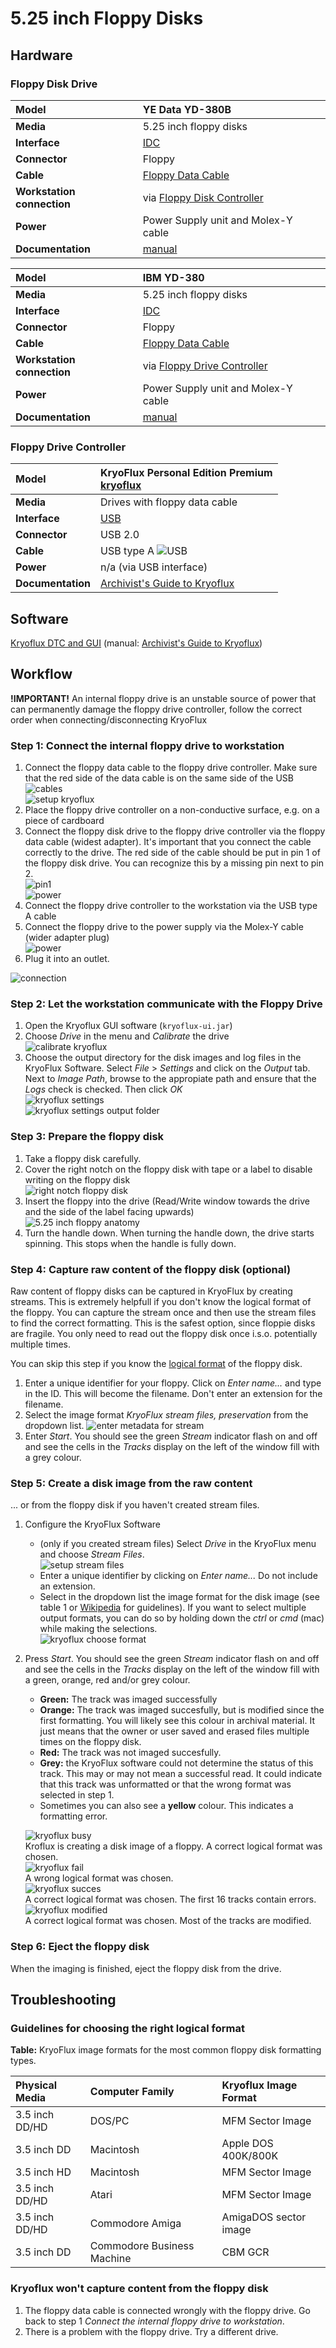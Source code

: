 # 5.25 inch Floppy Disks

## Hardware

### Floppy Disk Drive

| **Model** | YE Data YD-380B |
|:--|:--|
| **Media** | 5.25 inch floppy disks |
| **Interface** | [IDC](https://www.wikidata.org/wiki/Q374830) |
| **Connector** | Floppy |
| **Cable** | [Floppy Data Cable](https://www.computerhope.com/jargon/f/flopcabl.htm) |
| **Workstation connection** | via [Floppy Disk Controller](https://www.wikidata.org/wiki/Q741867) |
| **Power** | Power Supply unit and Molex-Y cable |
| **Documentation** | [manual](http://www.vintagecomputer.net/fjkraan/comp/divcomp/doc/YE_Data_YD-380_5.25inchHHHDFloppy.pdf) |

| **Model**  | IBM YD-380 |
|:--|:--|
| **Media** | 5.25 inch floppy disks |
| **Interface** | [IDC](https://www.wikidata.org/wiki/Q374830) |
| **Connector** | Floppy |
| **Cable** | [Floppy Data Cable](https://www.computerhope.com/jargon/f/flopcabl.htm) |
| **Workstation connection** | via [Floppy Drive Controller](https://www.wikidata.org/wiki/Q741867) |
| **Power** | Power Supply unit and Molex-Y cable |
| **Documentation** | [manual](http://www.vintagecomputer.net/fjkraan/comp/divcomp/doc/YE_Data_YD-380_5.25inchHHHDFloppy.pdf) |

### Floppy Drive Controller

| **Model** | KryoFlux Personal Edition Premium<br>[kryoflux](images/kryoflux/Kryoflux_board_clean.JPG)|
|:--|:--|
| **Media** | Drives with floppy data cable |
| **Interface** | [USB](https://www.wikidata.org/wiki/Q42378) |
| **Connector** | USB 2.0 |
| **Cable** | USB type A ![USB](images/USB-A.jpg) |
| **Power** | n/a (via USB interface) |
| **Documentation** | [Archivist's Guide to Kryoflux](https://github.com/archivistsguidetokryoflux/archivists-guide-to-kryoflux) |

## Software

[Kryoflux DTC and GUI](https://www.kryoflux.com/?page=download) (manual: [Archivist's Guide to Kryoflux](https://github.com/archivistsguidetokryoflux/archivists-guide-to-kryoflux))

## Workflow

**!IMPORTANT!** An internal floppy drive is an unstable source of power that can permanently damage the floppy drive controller, follow the correct order when connecting/disconnecting KryoFlux

### Step 1: Connect the internal floppy drive to workstation

1. Connect the floppy data cable to the floppy drive controller. Make sure that the red side of the data cable is on the same side of the USB<br>
   ![cables](images/floppy/floppy_power_data_cable.png)<br>
   ![setup kryoflux](images/kryoflux/kryoflux_board.JPG)
2. Place the floppy drive controller on a non-conductive surface, e.g. on a piece of cardboard
3. Connect the floppy disk drive to the floppy drive controller via the floppy data cable (widest adapter). It's important that you connect the cable correctly to the drive. The red side of the cable should be put in pin 1 of the floppy disk drive. You can recognize this by a missing pin next to pin 2.<br>
   ![pin1](images/floppy/5-25-floppy_pin1.jpg)<br>
   ![power](images/floppy/5-25-floppy-cable.png)
4. Connect the floppy drive controller to the workstation via the USB type A cable
5. Connect the floppy drive to the power supply via the Molex-Y cable (wider adapter plug)<br>
   ![power](images/floppy/5-25-floppy-power.png)
6. Plug it into an outlet.

![connection](images/floppy/5-25-floppy-connection-kryoflux.png)

### Step 2: Let the workstation communicate with the Floppy Drive

1. Open the Kryoflux GUI software (`kryoflux-ui.jar`)
2. Choose _Drive_ in the menu and _Calibrate_ the drive<br>
     ![calibrate kryoflux](images/kryoflux/kryoflux_calibrate.png)
3. Choose the output directory for the disk images and log files in the KryoFlux Software. Select _File_ > _Settings_ and click on the _Output_ tab. Next to _Image Path_, browse to the appropiate path and ensure that the _Logs_ check is checked. Then click _OK_<br>
   ![kryoflux settings](images/kryoflux/kryoflux_settings.png)<br>
   ![kryoflux settings output folder](images/kryoflux/kroyflux_settings_output.png)

### Step 3: Prepare the floppy disk

1. Take a floppy disk carefully.
2. Cover the right notch on the floppy disk with tape or a label to disable writing on the floppy disk<br>
   ![right notch floppy disk](images/floppy/5-25-floppy-blocker.png)
3. Insert the floppy into the drive (Read/Write window towards the drive and the side of the label facing upwards)<br>
   ![5.25 inch floppy anatomy](images/floppy/5_25_anatomy.png)
4. Turn the handle down. When turning the handle down, the drive starts spinning. This stops when the handle is fully down.

### Step 4: Capture raw content of the floppy disk (optional)

Raw content of floppy disks can be captured in KryoFlux by creating streams. This is extremely helpfull if you don't know the logical format of the floppy. You can capture the stream once and then use the stream files to find the correct formatting. This is the safest option, since floppie disks are fragile. You only need to read out the floppy disk once i.s.o. potentially multiple times.

You can skip this step if you know the [logical format](https://github.com/archivistsguidetokryoflux/archivists-guide-to-kryoflux/blob/master/2%20PART%20TWO%20In-Depth/Disk-Image-Formats.md) of the floppy disk.

1. Enter a unique identifier for your floppy. Click on _Enter name..._ and type in the ID. This will become the filename. Don't enter an extension for the filename.
2. Select the image format _KryoFlux stream files, preservation_ from the dropdown list.
   ![enter metadata for stream](images/kryoflux/kryoflux_setup_capture.png)
3. Enter _Start_. You should see the green _Stream_ indicator flash on and off and see the cells in the _Tracks_ display on the left of the window fill with a grey colour.

### Step 5: Create a disk image from the raw content

... or from the floppy disk if you haven't created stream files.

1. Configure the KryoFlux Software
   - (only if you created stream files) Select _Drive_ in the KryoFlux menu and choose _Stream Files_.<br>
     ![setup stream files](images/kryoflux/kryoflux_settings_stream.png)
   - Enter a unique identifier by clicking on _Enter name..._ Do not include an extension.
   - Select in the dropdown list the image format for the disk image (see table 1 or [Wikipedia](https://en.wikipedia.org/wiki/List_of_floppy_disk_formats#Logical_formats) for guidelines). If you want to select multiple output formats, you can do so by holding down the _ctrl_ or _cmd_ (mac) while making the selections.<br>
     ![kryoflux choose format](images/kryoflux/kryoflux_choose_format.png)
2. Press _Start_. You should see the green _Stream_ indicator flash on and off and see the cells in the _Tracks_ display on the left of the window fill with a green, orange, red and/or grey colour.
   - **Green:** The track was imaged successfully
   - **Orange:** The track was imaged succesfully, but is modified since the first formatting. You will likely see this colour in archival material. It just means that the owner or user saved and erased files multiple times on the floppy disk.
   - **Red:** The track was not imaged succesfully.
   - **Grey:** the KryoFlux software could not determine the status of this track. This may or may not mean a successful read. It could indicate that this track was unformatted or that the wrong format was selected in step 1.
   - Sometimes you can also see a **yellow** colour. This indicates a formatting error.

   ![kryoflux busy](images/kryoflux/kryoflux_busy.png)<br>Kroflux is creating a disk image of a floppy. A correct logical format was chosen.<br>
   ![kryoflux fail](images/kryoflux/kryoflux_geen_success.png)<br>A wrong logical format was chosen.<br>
   ![kryoflux succes](images/kryoflux/kryoflux_success.png)<br>A correct logical format was chosen. The first 16 tracks contain errors.<br>
   ![kryoflux modified](images/kryoflux/kryoflux_modified.png)<br>A correct logical format was chosen. Most of the tracks are modified.<br>

### Step 6: Eject the floppy disk

When the imaging is finished, eject the floppy disk from the drive.

## Troubleshooting

### Guidelines for choosing the right logical format

**Table:** KryoFlux image formats for the most common floppy disk formatting types.

| Physical Media | Computer Family | Kryoflux Image Format |
| :------------- | :-------------- | :-------------------- |
| 3.5 inch DD/HD | DOS/PC          | MFM Sector Image      |
| 3.5 inch DD    | Macintosh       | Apple DOS 400K/800K   |
| 3.5 inch HD    | Macintosh       | MFM Sector Image      |
| 3.5 inch DD/HD | Atari           | MFM Sector Image      |
| 3.5 inch DD/HD | Commodore Amiga | AmigaDOS sector image |
| 3.5 inch DD    | Commodore Business Machine | CBM GCR    |

### Kryoflux won't capture content from the floppy disk

1. The floppy data cable is connected wrongly with the floppy drive. Go back to step 1 _Connect the internal floppy drive to workstation_.
2. There is a problem with the floppy drive. Try a different drive.